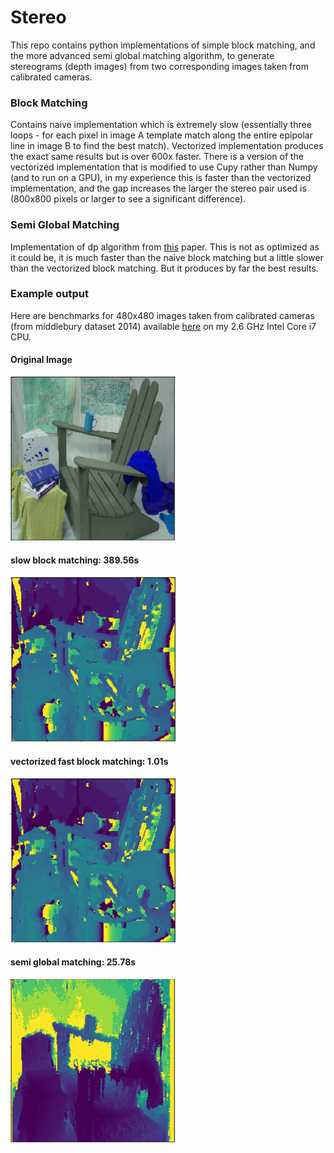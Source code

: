 # Stereo
This repo contains python implementations of simple block matching, and the more advanced
semi global matching algorithm, to generate stereograms (depth images) from two corresponding images taken
from calibrated cameras.

### Block Matching
Contains naive implementation which is extremely slow (essentially three loops - for each pixel in image A
template match along the entire epipolar line in image B to find the best match). Vectorized implementation
produces the exact same results but is over 600x faster. There is a version of the vectorized implementation that is
modified to use Cupy rather than Numpy (and to run on a GPU), in my experience this is faster than the vectorized implementation,
and the gap increases the larger the stereo pair used is (800x800 pixels or larger to see a significant difference).

### Semi Global Matching
Implementation of dp algorithm from [this](https://core.ac.uk/download/pdf/11134866.pdf) paper. This is not as optimized
as it could be, it is much faster than the naive block matching but a little slower than the vectorized block matching.
But it produces by far the best results.

### Example output
Here are benchmarks for 480x480 images taken from calibrated cameras (from middlebury dataset 2014) available [here](http://vision.middlebury.edu/stereo/data/scenes2014/)
on my 2.6 GHz Intel Core i7 CPU.

#### Original Image
![](out_images/original_image.png)

#### slow block matching: 389.56s
![](out_images/NaiveBlockMatch.png)

#### vectorized fast block matching: 1.01s
![](out_images/VectorizedBlockMatch.png)

#### semi global matching: 25.78s
![](out_images/SemiGlobalMatching.png)
